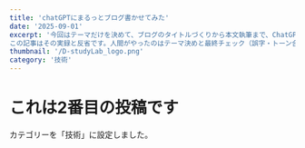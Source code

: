 ```yaml
---
title: 'chatGPTにまるっとブログ書かせてみた'
date: '2025-09-01'
excerpt: '今回はテーマだけを決めて、ブログのタイトルづくりから本文執筆まで、ChatGPTのエージェントモードに“まるっと”任せる実験をしました。
この記事はその実録と反省です。人間がやったのはテーマ決めと最終チェック（誤字・トーン合わせ・事実確認）だけ。構成や文章の大部分はエージェントが作っています。'
thumbnail: '/D-studyLab_logo.png'
category: '技術'
---
```


# これは2番目の投稿です

カテゴリーを「技術」に設定しました。